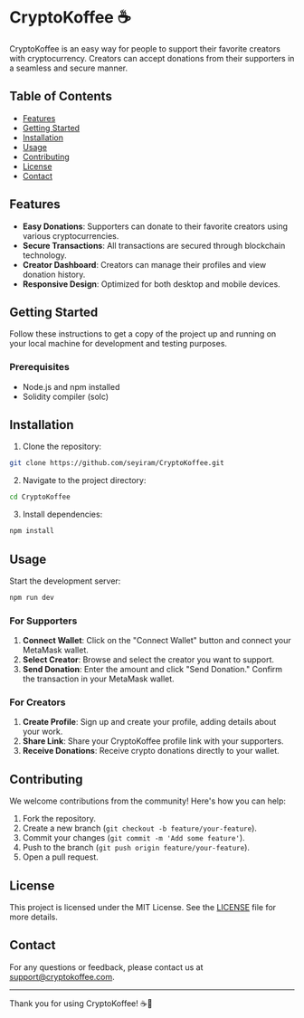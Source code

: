 # CryptoKoffee ☕️

CryptoKoffee is an easy way for people to support their favorite creators with cryptocurrency. Creators can accept donations from their supporters in a seamless and secure manner.

## Table of Contents

- [Features](#features)
- [Getting Started](#getting-started)
- [Installation](#installation)
- [Usage](#usage)
- [Contributing](#contributing)
- [License](#license)
- [Contact](#contact)

## Features

- **Easy Donations**: Supporters can donate to their favorite creators using various cryptocurrencies.
- **Secure Transactions**: All transactions are secured through blockchain technology.
- **Creator Dashboard**: Creators can manage their profiles and view donation history.
- **Responsive Design**: Optimized for both desktop and mobile devices.

## Getting Started

Follow these instructions to get a copy of the project up and running on your local machine for development and testing purposes.

### Prerequisites

- Node.js and npm installed
- Solidity compiler (solc)

## Installation

1. Clone the repository:

```bash
git clone https://github.com/seyiram/CryptoKoffee.git
```

2. Navigate to the project directory:

```bash
cd CryptoKoffee
```

3. Install dependencies:

```bash
npm install
```

## Usage

Start the development server:

```bash
npm run dev
```

### For Supporters

1. **Connect Wallet**: Click on the "Connect Wallet" button and connect your MetaMask wallet.
2. **Select Creator**: Browse and select the creator you want to support.
3. **Send Donation**: Enter the amount and click "Send Donation." Confirm the transaction in your MetaMask wallet.

### For Creators

1. **Create Profile**: Sign up and create your profile, adding details about your work.
2. **Share Link**: Share your CryptoKoffee profile link with your supporters.
3. **Receive Donations**: Receive crypto donations directly to your wallet.

## Contributing

We welcome contributions from the community! Here's how you can help:

1. Fork the repository.
2. Create a new branch (`git checkout -b feature/your-feature`).
3. Commit your changes (`git commit -m 'Add some feature'`).
4. Push to the branch (`git push origin feature/your-feature`).
5. Open a pull request.

## License

This project is licensed under the MIT License. See the [LICENSE](LICENSE) file for more details.

## Contact

For any questions or feedback, please contact us at support@cryptokoffee.com.

---

Thank you for using CryptoKoffee! ☕️🚀
